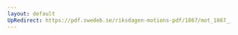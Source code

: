 ```yaml
---
layout: default
UpRedirect: https://pdf.swedeb.se/riksdagen-motions-pdf/1867/mot_1867__ak__00018.pdf
---
```

